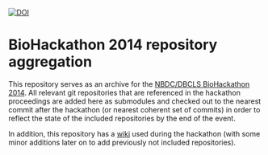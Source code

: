 [![DOI](https://zenodo.org/badge/19059953.svg)](https://zenodo.org/badge/latestdoi/19059953)

# BioHackathon 2014 repository aggregation

This repository serves as an archive for the [NBDC/DBCLS BioHackathon 2014](http://2014.biohackathon.org).
All relevant git repositories that are referenced in the hackathon proceedings are added here as
submodules and checked out to the nearest commit after the hackathon (or nearest coherent set of commits)
in order to reflect the state of the included repositories by the end of the event.

In addition, this repository has a [wiki](https://github.com/dbcls/bh14/wiki) used during the hackathon
(with some minor additions later on to add previously not included repositories).

